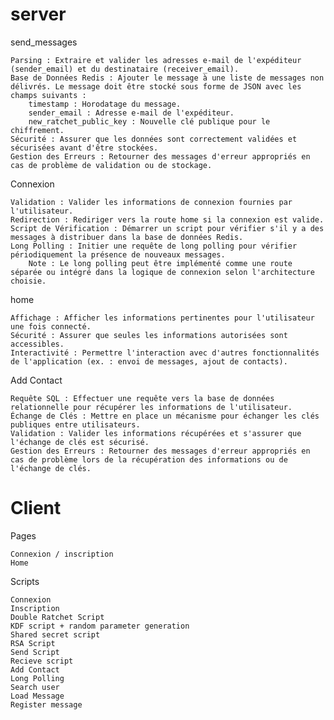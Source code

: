 # server
send_messages

    Parsing : Extraire et valider les adresses e-mail de l'expéditeur (sender_email) et du destinataire (receiver_email).
    Base de Données Redis : Ajouter le message à une liste de messages non délivrés. Le message doit être stocké sous forme de JSON avec les champs suivants :
        timestamp : Horodatage du message.
        sender_email : Adresse e-mail de l'expéditeur.
        new_ratchet_public_key : Nouvelle clé publique pour le chiffrement.
    Sécurité : Assurer que les données sont correctement validées et sécurisées avant d'être stockées.
    Gestion des Erreurs : Retourner des messages d'erreur appropriés en cas de problème de validation ou de stockage.

Connexion

    Validation : Valider les informations de connexion fournies par l'utilisateur.
    Redirection : Rediriger vers la route home si la connexion est valide.
    Script de Vérification : Démarrer un script pour vérifier s'il y a des messages à distribuer dans la base de données Redis.
    Long Polling : Initier une requête de long polling pour vérifier périodiquement la présence de nouveaux messages.
        Note : Le long polling peut être implémenté comme une route séparée ou intégré dans la logique de connexion selon l'architecture choisie.

home

    Affichage : Afficher les informations pertinentes pour l'utilisateur une fois connecté.
    Sécurité : Assurer que seules les informations autorisées sont accessibles.
    Interactivité : Permettre l'interaction avec d'autres fonctionnalités de l'application (ex. : envoi de messages, ajout de contacts).

Add Contact

    Requête SQL : Effectuer une requête vers la base de données relationnelle pour récupérer les informations de l'utilisateur.
    Échange de Clés : Mettre en place un mécanisme pour échanger les clés publiques entre utilisateurs.
    Validation : Valider les informations récupérées et s'assurer que l'échange de clés est sécurisé.
    Gestion des Erreurs : Retourner des messages d'erreur appropriés en cas de problème lors de la récupération des informations ou de l'échange de clés.

# Client

Pages

    Connexion / inscription
    Home

Scripts 

    Connexion
    Inscription
    Double Ratchet Script
    KDF script + random parameter generation
    Shared secret script
    RSA Script
    Send Script
    Recieve script
    Add Contact
    Long Polling
    Search user
    Load Message
    Register message